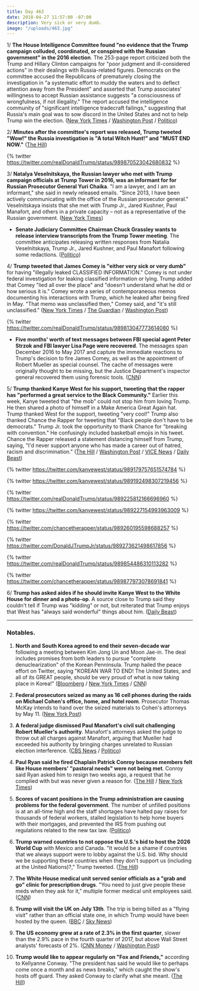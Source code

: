 ```yaml
---
title: Day 463
date: 2018-04-27 11:57:00 -07:00
description: Very sick or very dumb.
image: "/uploads/463.jpg"
---
```


1/ **The House Intelligence Committee found "no evidence that the Trump campaign colluded, coordinated, or conspired with the Russian government" in the 2016 election**. The 253-page report criticized both the Trump and Hillary Clinton campaigns for "poor judgment and ill-considered actions" in their dealings with Russia-related figures. Democrats on the committee accused the Republicans of prematurely closing the investigation in "a systematic effort to muddy the waters and to deflect attention away from the President" and asserted that Trump associates' willingness to accept Russian assistance suggests "a consciousness of wrongfulness, if not illegality." The report accused the intelligence community of "significant intelligence tradecraft failings," suggesting that Russia's main goal was to sow discord in the United States and not to help Trump win the election. ([New York Times](https://www.nytimes.com/2018/04/27/us/politics/house-intelligence-committee-russia-investigation-report.html) / [Washington Post](https://www.washingtonpost.com/powerpost/house-intelligence-committee-gop-releases-final-russia-report/2018/04/27/cfea31e2-4a20-11e8-9072-f6d4bc32f223_story.html) / [Politico](https://www.politico.com/story/2018/04/27/house-intelligence-committee-issues-russia-report-557413))

2/ **Minutes after the committee's report was released, Trump tweeted "Wow!" the Russia investigation is "A total Witch Hunt!" and "MUST END NOW."** ([The Hill](http://thehill.com/homenews/administration/385167-trump-russia-probe-must-end-now))

{% twitter https://twitter.com/realDonaldTrump/status/989870523042680832 %}

3/ **Natalya Veselnitskaya, the Russian lawyer who met with Trump campaign officials at Trump Tower in 2016, was an informant for for Russian Prosecutor General Yuri Chaika**. "I am a lawyer, and I am an informant," she said in newly released emails. "Since 2013, I have been actively communicating with the office of the Russian prosecutor general." Veselnitskaya insists that she met with Trump Jr., Jared Kushner, Paul Manafort, and others in a private capacity – not as a representative of the Russian government. ([New York Times](https://www.nytimes.com/2018/04/27/us/natalya-veselnitskaya-trump-tower-russian-prosecutor-general.html))

* **Senate Judiciary Committee Chairman Chuck Grassley wants to release interview transcripts from the Trump Tower meeting**. The committee anticipates releasing written responses from Natalia Veselnitskaya, Trump Jr., Jared Kushner, and Paul Manafort following some redactions. ([Politico](https://www.politico.com/story/2018/04/26/trump-tower-meeting-russian-transcript-grassley-557153))

4/ **Trump tweeted that James Comey is "either very sick or very dumb"** for having "illegally leaked CLASSIFIED INFORMATION." Comey is not under federal investigation for leaking classified information or lying. Trump added that Comey "lied all over the place" and "doesn't understand what he did or how serious it is." Comey wrote a series of contemporaneous memos documenting his interactions with Trump, which he leaked after being fired in May. "That memo was unclassified then," Comey said, and "it's still unclassified." ([New York Times](https://www.nytimes.com/2018/04/27/us/politics/trump-comey.html) / [The Guardian](https://www.theguardian.com/us-news/2018/apr/27/donald-trump-james-comey-memo-row-very-sick-dumb) / [Washington Post](https://www.washingtonpost.com/news/politics/wp/2018/04/23/comey-the-memos-and-the-question-of-whats-classified/))

{% twitter https://twitter.com/realDonaldTrump/status/989813047773614080 %}

* **Five months' worth of text messages between FBI special agent Peter Strzok and FBI lawyer Lisa Page were recovered**. The messages span December 2016 to May 2017 and capture the immediate reactions to Trump's decision to fire James Comey, as well as the appointment of Robert Mueller as special counsel. The cache of messages were originally thought to be missing, but the Justice Department's inspector general recovered them using forensic tools. ([CNN](https://www.cnn.com/2018/04/26/politics/missing-strzok-page-text-messages/index.html))

5/ **Trump thanked Kanye West for his support, tweeting that the rapper has "performed a great service to the Black Community."** Earlier this week, Kanye tweeted that "the mob" could not stop him from loving Trump. He then shared a photo of himself in a Make America Great Again hat. Trump thanked West for the support, tweeting "very cool!" Trump also thanked Chance the Rapper for tweeting that "Black people don't have to be democrats." Trump Jr. took the opportunity to thank Chance for "breaking with convention." He confusingly included basketball emojis in his tweet. Chance the Rapper released a statement distancing himself from Trump, saying, "I'd never support anyone who has made a career out of hatred, racism and discrimination." ([The Hill](http://thehill.com/homenews/administration/385151-trump-thanks-kanye-west-for-praising-him-hes-performed-a-great) / [Washington Post](https://www.washingtonpost.com/politics/trump-offers-more-praise-for-rapper-kanye-west-cites-other-african-americans-whove-said-to-give-him-a-chance/2018/04/27/e9013896-4a1c-11e8-827e-190efaf1f1ee_story.html) / [VICE News](https://news.vice.com/en_us/article/qvxqaq/chance-the-rapper-wants-you-to-know-he-doesnt-support-trump) / [Daily Beast](https://www.thedailybeast.com/chance-the-rapper-to-trump-i-dont-want-your-thanks))

{% twitter https://twitter.com/kanyewest/status/989179757651574784 %}

{% twitter https://twitter.com/kanyewest/status/989192498307219456 %}

{% twitter https://twitter.com/realDonaldTrump/status/989225812166696960 %}

{% twitter https://twitter.com/kanyewest/status/989227154993963009 %}

{% twitter https://twitter.com/chancetherapper/status/989260195598688257 %}

{% twitter https://twitter.com/DonaldJTrumpJr/status/989273621498617856 %}

{% twitter https://twitter.com/realDonaldTrump/status/989854486310113282 %}

{% twitter https://twitter.com/chancetherapper/status/989877973078691841 %}

6/ **Trump has asked aides if he should invite Kanye West to the White House for dinner and a photo-op**. A source close to Trump said they couldn't tell if Trump was "kidding" or not, but reiterated that Trump enjoys that West has "always said wonderful" things about him. ([Daily Beast](https://www.thedailybeast.com/trump-is-thinking-about-inviting-kanye-to-the-white-house-for-dinner-aides-say))

---

### Notables.

 1. **North and South Korea agreed to end their seven-decade war** following a meeting between Kim Jong Un and Moon Jae-in. The deal includes promises from both leaders to pursue "complete denuclearization" of the Korean Penninsula. Trump hailed the peace effort on Twitter, saying "KOREAN WAR TO END! The United States, and all of its GREAT people, should be very proud of what is now taking place in Korea!" ([Bloomberg](https://www.bloomberg.com/news/articles/2018-04-27/two-koreas-agree-to-end-war-this-year-pursue-denuclearization) / [New York Times](https://www.nytimes.com/2018/04/27/world/asia/north-korea-south-kim-jong-un.html) / [CNN](https://www.cnn.com/asia/live-news/north-korea-south-korea-summit-intl/index.html))

 2. **Federal prosecutors seized as many as 16 cell phones during the raids on Michael Cohen's office, home, and hotel room**. Prosecutor Thomas McKay intends to hand over the seized materials to Cohen's attorneys by May 11. ([New York Post](https://nypost.com/2018/04/26/feds-seized-more-than-a-dozen-of-michael-cohens-phones/))

 3. **A federal judge dismissed Paul Manafort's civil suit challenging Robert Mueller's authority**. Manafort's attorneys asked the judge to throw out all charges against Manafort, arguing that Mueller had exceeded his authority by bringing charges unrelated to Russian election interference. ([CBS News](https://www.cbsnews.com/news/judge-dismisses-paul-manaforts-civil-suit-challenging-special-counsel/) / [Politico](https://www.politico.com/story/2018/04/27/paul-manafort-civil-suit-dismissed-557465))

 4. **Paul Ryan said he fired Chaplain Patrick Conroy because members felt like House members' "pastoral needs" were not being met**. Conroy said Ryan asked him to resign two weeks ago, a request that he complied with but was never given a reason for. ([The Hill](http://thehill.com/homenews/house/385159-ryan-explains-decision-to-dismiss-house-chaplain-in-closed-door-meeting) / [New York Times](https://www.nytimes.com/2018/04/26/us/politics/patrick-conroy-paul-ryan-house-chaplain.html))

 5. **Scores of vacant positions in the Trump administration are causing problems for the federal government**. The number of unfilled positions is at an all-time high and the staff shortages have halted pay raises for thousands of federal workers, stalled legislation to help home buyers with their mortgages, and prevented the IRS from pushing out regulations related to the new tax law. ([Politico](https://www.politico.com/story/2018/04/27/trump-deserted-government-552971))

 6. **Trump warned countries to not oppose the U.S.'s bid to host the 2026 World Cup** with Mexico and Canada. "It would be a shame if countries that we always support were to lobby against the U.S. bid. Why should we be supporting these countries when they don't support us (including at the United Nations)?," Trump tweeted. ([The Hill](http://thehill.com/homenews/administration/385115-trump-warns-countries-against-opposing-2026-world-cup-bid))

 7. **The White House medical unit served senior officials as a "grab and go" clinic for prescription drugs**. "You need to just give people these meds when they ask for it," multiple former medical unit employees said. ([CNN](https://www.cnn.com/2018/04/27/politics/ronny-jackson-medical-unit-ambien/index.html))

 8. **Trump will visit the UK on July 13th**. The trip is being billed as a "flying visit" rather than an official state one, in which Trump would have been hosted by the queen. ([BBC](http://www.bbc.com/news/uk-43913414) / [Sky News](https://news.sky.com/story/donald-trump-uk-visit-date-confirmed-for-13-july-11347502))

 9. **The US economy grew at a rate of 2.3% in the first quarter**, slower than the 2.9% pace in the fourth quarter of 2017, but above Wall Street analysts' forecasts of 2%. ([CNN Money](http://money.cnn.com/2018/04/27/news/companies/economy-economic-growth/index.html) / [Washington Post](https://www.washingtonpost.com/news/business/wp/2018/04/27/u-s-economy-grew-faster-than-expected-in-first-quarter-the-first-since-trumps-tax-cuts/))

10. **Trump would like to appear regularly on "Fox and Friends,"** according to Kellyanne Conway. "The president has said he would like to perhaps come once a month and as news breaks," which caught the show's hosts off guard. They asked Conway to clarify what she meant. ([The Hill](http://thehill.com/homenews/media/385154-kellyanne-conway-tells-fox-friends-that-trump-wants-to-come-on-once-a-month))
